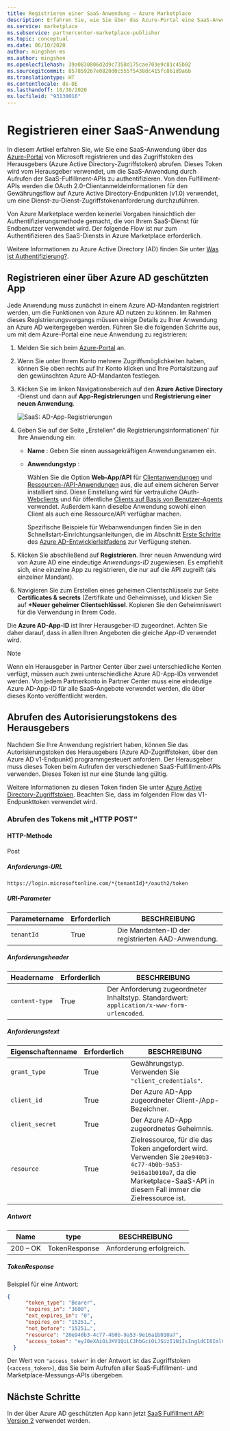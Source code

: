 ```yaml
---
title: Registrieren einer SaaS-Anwendung – Azure Marketplace
description: Erfahren Sie, wie Sie über das Azure-Portal eine SaaS-Anwendung registrieren und ein Azure Active Directory-Sicherheitstoken erhalten.
ms.service: marketplace
ms.subservice: partnercenter-marketplace-publisher
ms.topic: conceptual
ms.date: 06/10/2020
author: mingshen-ms
ms.author: mingshen
ms.openlocfilehash: 39a0830806d2d9c7358d175cae703e9c81c45b02
ms.sourcegitcommit: 857859267e0820d0c555f5438dc415fc861d9a6b
ms.translationtype: HT
ms.contentlocale: de-DE
ms.lasthandoff: 10/30/2020
ms.locfileid: "93130016"
---
```

# <a name="register-a-saas-application"></a>Registrieren einer SaaS-Anwendung

In diesem Artikel erfahren Sie, wie Sie eine SaaS-Anwendung über das [Azure-Portal](https://portal.azure.com/) von Microsoft registrieren und das Zugriffstoken des Herausgebers (Azure Active Directory-Zugriffstoken) abrufen. Dieses Token wird vom Herausgeber verwendet, um die SaaS-Anwendung durch Aufrufen der SaaS-Fulfillment-APIs zu authentifizieren.  Von den Fulfillment-APIs werden die OAuth 2.0-Clientanmeldeinformationen für den Gewährungsflow auf Azure Active Directory-Endpunkten (v1.0) verwendet, um eine Dienst-zu-Dienst-Zugriffstokenanforderung durchzuführen.

Von Azure Marketplace werden keinerlei Vorgaben hinsichtlich der Authentifizierungsmethode gemacht, die von Ihrem SaaS-Dienst für Endbenutzer verwendet wird. Der folgende Flow ist nur zum Authentifizieren des SaaS-Diensts in Azure Marketplace erforderlich.

Weitere Informationen zu Azure Active Directory (AD) finden Sie unter [Was ist Authentifizierung?](../../active-directory/develop/authentication-vs-authorization.md).

## <a name="register-an-azure-ad-secured-app"></a>Registrieren einer über Azure AD geschützten App

Jede Anwendung muss zunächst in einem Azure AD-Mandanten registriert werden, um die Funktionen von Azure AD nutzen zu können. Im Rahmen dieses Registrierungsvorgangs müssen einige Details zu Ihrer Anwendung an Azure AD weitergegeben werden. Führen Sie die folgenden Schritte aus, um mit dem Azure-Portal eine neue Anwendung zu registrieren:

1. Melden Sie sich beim [Azure-Portal](https://portal.azure.com/) an.
2. Wenn Sie unter Ihrem Konto mehrere Zugriffsmöglichkeiten haben, können Sie oben rechts auf Ihr Konto klicken und Ihre Portalsitzung auf den gewünschten Azure AD-Mandanten festlegen.
3. Klicken Sie im linken Navigationsbereich auf den **Azure Active Directory** -Dienst und dann auf **App-Registrierungen** und **Registrierung einer neuen Anwendung**.

    ![SaaS: AD-App-Registrierungen](./media/saas-offer-app-registration-v1.png)

4. Geben Sie auf der Seite „Erstellen“ die Registrierungsinformationen\' für Ihre Anwendung ein:
    -   **Name** : Geben Sie einen aussagekräftigen Anwendungsnamen ein.
    -   **Anwendungstyp** :  
        
        Wählen Sie die Option **Web-App/API** für [Clientanwendungen](../../active-directory/develop/developer-glossary.md#client-application) und [Ressourcen-/API-Anwendungen](../../active-directory/develop/developer-glossary.md#resource-server) aus, die auf einem sicheren Server installiert sind. Diese Einstellung wird für vertrauliche OAuth-[Webclients](../../active-directory/develop/developer-glossary.md#web-client) und für öffentliche [Clients auf Basis von Benutzer-Agents](../../active-directory/develop/developer-glossary.md#user-agent-based-client) verwendet.
        Außerdem kann dieselbe Anwendung sowohl einen Client als auch eine Ressource/API verfügbar machen.

        Spezifische Beispiele für Webanwendungen finden Sie in den Schnellstart-Einrichtungsanleitungen, die im Abschnitt [Erste Schritte](../../active-directory/develop/quickstart-create-new-tenant.md) des [Azure AD-Entwicklerleitfadens](../../active-directory/develop/index.yml) zur Verfügung stehen.

5. Klicken Sie abschließend auf **Registrieren**.  Ihrer neuen Anwendung wird von Azure AD eine eindeutige *Anwendungs-ID* zugewiesen. Es empfiehlt sich, eine einzelne App zu registrieren, die nur auf die API zugreift (als einzelner Mandant).

6. Navigieren Sie zum Erstellen eines geheimen Clientschlüssels zur Seite **Certificates & secrets** (Zertifikate und Geheimnisse), und klicken Sie auf **+Neuer geheimer Clientschlüssel**.  Kopieren Sie den Geheimniswert für die Verwendung in Ihrem Code.

Die **Azure AD-App-ID** ist Ihrer Herausgeber-ID zugeordnet. Achten Sie daher darauf, dass in allen Ihren Angeboten die gleiche *App-ID* verwendet wird.

>[!Note]
>Wenn ein Herausgeber in Partner Center über zwei unterschiedliche Konten verfügt, müssen auch zwei unterschiedliche Azure AD-App-IDs verwendet werden.  Von jedem Partnerkonto in Partner Center muss eine eindeutige Azure AD-App-ID für alle SaaS-Angebote verwendet werden, die über dieses Konto veröffentlicht werden.

## <a name="how-to-get-the-publishers-authorization-token"></a>Abrufen des Autorisierungstokens des Herausgebers

Nachdem Sie Ihre Anwendung registriert haben, können Sie das Autorisierungstoken des Herausgebers (Azure AD-Zugriffstoken, über den Azure AD v1-Endpunkt) programmgesteuert anfordern. Der Herausgeber muss dieses Token beim Aufrufen der verschiedenen SaaS-Fulfillment-APIs verwenden. Dieses Token ist nur eine Stunde lang gültig. 

Weitere Informationen zu diesen Token finden Sie unter [Azure Active Directory-Zugriffstoken](../../active-directory/develop/access-tokens.md).  Beachten Sie, dass im folgenden Flow das V1-Endpunkttoken verwendet wird.

### <a name="get-the-token-with-an-http-post"></a>Abrufen des Tokens mit „HTTP POST“

#### <a name="http-method"></a>HTTP-Methode

Post<br>

##### <a name="request-url"></a>*Anforderungs-URL* 

`https://login.microsoftonline.com/*{tenantId}*/oauth2/token`

##### <a name="uri-parameter"></a>*URI-Parameter*

|  Parametername    |  Erforderlich         |  BESCHREIBUNG |
|  ---------------   |  ---------------  | ------------ |
|  `tenantId`        |  True      |  Die Mandanten-ID der registrierten AAD-Anwendung. |

##### <a name="request-header"></a>*Anforderungsheader*

|  Headername       |  Erforderlich         |  BESCHREIBUNG |
|  ---------------   |  ---------------  | ------------ |
|  `content-type`    |  True      |  Der Anforderung zugeordneter Inhaltstyp. Standardwert: `application/x-www-form-urlencoded`. |

##### <a name="request-body"></a>*Anforderungstext*

|  Eigenschaftenname     |  Erforderlich         |  BESCHREIBUNG |
|  ---------------   |  ---------------  | ------------ |
|  `grant_type`      |  True      |  Gewährungstyp. Verwenden Sie `"client_credentials"`. |
|  `client_id`       |  True      |  Der Azure AD-App zugeordneter Client-/App-Bezeichner. |
|  `client_secret`   |  True      |  Der Azure AD-App zugeordnetes Geheimnis. |
|  `resource`        |  True      |  Zielressource, für die das Token angefordert wird. Verwenden Sie `20e940b3-4c77-4b0b-9a53-9e16a1b010a7`, da die Marketplace-SaaS-API in diesem Fall immer die Zielressource ist. |

##### <a name="response"></a>*Antwort*

|  Name     |  type         |  BESCHREIBUNG |
|  ------   |  ---------------  | ------------ |
|  200 – OK   |  TokenResponse    |  Anforderung erfolgreich. |

##### <a name="tokenresponse"></a>*TokenResponse*

Beispiel für eine Antwort:

```json
{
      "token_type": "Bearer",
      "expires_in": "3600",
      "ext_expires_in": "0",
      "expires_on": "15251…",
      "not_before": "15251…",
      "resource": "20e940b3-4c77-4b0b-9a53-9e16a1b010a7",
      "access_token": "eyJ0eXAiOiJKV1QiLCJhbGciOiJSUzI1NiIsIng1dCI6ImlCakwxUmNxemhpeTRmcHhJeGRacW9oTTJZayIsImtpZCI6ImlCakwxUmNxemhpeTRmcHhJeGRacW9oTTJZayJ9…"
  }
```

Der Wert von `"access_token"` in der Antwort ist das Zugriffstoken (`<access_token>`), das Sie beim Aufrufen aller SaaS-Fulfillment- und Marketplace-Messungs-APIs übergeben.

## <a name="next-steps"></a>Nächste Schritte

In der über Azure AD geschützten App kann jetzt [SaaS Fulfillment API Version 2](./pc-saas-fulfillment-api-v2.md) verwendet werden.